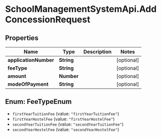 # SchoolManagementSystemApi.AddConcessionRequest

## Properties
Name | Type | Description | Notes
------------ | ------------- | ------------- | -------------
**applicationNumber** | **String** |  | [optional] 
**feeType** | **String** |  | [optional] 
**amount** | **Number** |  | [optional] 
**modeOfPayment** | **String** |  | [optional] 

<a name="FeeTypeEnum"></a>
## Enum: FeeTypeEnum

* `firstYearTuitionFee` (value: `"firstYearTuitionFee"`)
* `firstYearHostelFee` (value: `"firstYearHostelFee"`)
* `secondYearTuitionFee` (value: `"secondYearTuitionFee"`)
* `secondYearHostelFee` (value: `"secondYearHostelFee"`)

